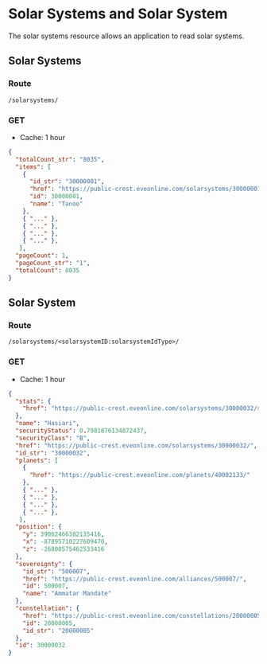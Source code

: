 # Solar Systems and Solar System
The solar systems resource allows an application to read solar systems.

## Solar Systems
### Route
``/solarsystems/``

### GET
* Cache: 1 hour

```json
{
  "totalCount_str": "8035",
  "items": [
    {
      "id_str": "30000001",
      "href": "https://public-crest.eveonline.com/solarsystems/30000001/",
      "id": 30000001,
      "name": "Tanoo"
    },
    { "..." },
    { "..." },
    { "..." },
    { "..." },
   ],
  "pageCount": 1,
  "pageCount_str": "1",
  "totalCount": 8035
}
```

## Solar System
### Route
``/solarsystems/<solarsystemID:solarsystemIdType>/``

### GET
* Cache: 1 hour

```json
{
  "stats": {
    "href": "https://public-crest.eveonline.com/solarsystems/30000032/stats/"
  },
  "name": "Hasiari",
  "securityStatus": 0.7981876134872437,
  "securityClass": "B",
  "href": "https://public-crest.eveonline.com/solarsystems/30000032/",
  "id_str": "30000032",
  "planets": [
    {
      "href": "https://public-crest.eveonline.com/planets/40002133/"
    },
    { "..." },
    { "..." },
    { "..." },
    { "..." },
   ],
  "position": {
    "y": 39062466382135416,
    "x": -87895710227609470,
    "z": -26800575462533416
  },
  "sovereignty": {
    "id_str": "500007",
    "href": "https://public-crest.eveonline.com/alliances/500007/",
    "id": 500007,
    "name": "Ammatar Mandate"
  },
  "constellation": {
    "href": "https://public-crest.eveonline.com/constellations/20000005/",
    "id": 20000005,
    "id_str": "20000005"
  },
  "id": 30000032
}
```